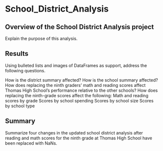 # School_District_Analysis

## Overview of the School District Analysis project

Explain the purpose of this analysis.

## Results

Using bulleted lists and images of DataFrames as support, address the following questions.

How is the district summary affected?
How is the school summary affected?
How does replacing the ninth graders’ math and reading scores affect Thomas High School’s performance relative to the other schools?
How does replacing the ninth-grade scores affect the following:
Math and reading scores by grade
Scores by school spending
Scores by school size
Scores by school type

## Summary 

Summarize four changes in the updated school district analysis after reading and math scores for the ninth grade at Thomas High School have been replaced with NaNs.

